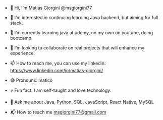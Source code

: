 - 👋 Hi, I’m Matias Giorgini @msgiorgini77
- 👀 I’m interested in continuing learning Java backend, but aiming for full stack.
- 🌱 I’m currently learning java at udemy, on my own on youtube, doing bootcamp.
- 💞️ I’m looking to collaborate on real projects that will enhance my experience.
- 📫 How to reach me, you can use my linkedin: https://www.linkedin.com/in/matias-giorgini/
- 😄 Pronouns: matico
- ⚡ Fun fact: I am self-taught and love technology.

- 💬 Ask me about Java, Python, SQL, JavaScript, React Native, MySQL
- 📬 How to reach me msgiorgini77@gmail.com

<!---
msgiorgini77/msgiorgini77 is a ✨ special ✨ repository because its `README.md` (this file) appears on your GitHub profile.
You can click the Preview link to take a look at your changes.
--->
